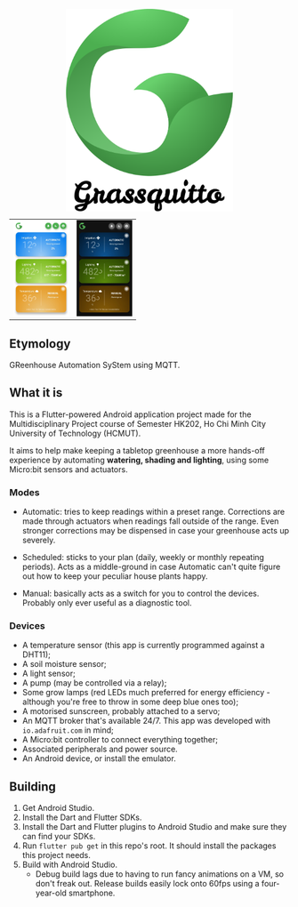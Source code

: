 <p align="center">	
	<img align="center" width="300" src="images/grassquitto_title.png">
</p>

<table><tr>
<td> <img src="images/grassquitto-light.jpg" alt="Light mode" style="width: 100px;"/> </td>
<td> <img src="images/grassquitto-dark.jpg" alt="Dark mode" style="width: 100px;"/> </td>
</tr></table>

## Etymology
GReenhouse Automation SyStem using MQTT.

## What it is
This is a Flutter-powered Android application project made for the Multidisciplinary Project course of Semester HK202, Ho Chi Minh City University of Technology (HCMUT).

It aims to help make keeping a tabletop greenhouse a more hands-off experience by automating **watering, shading and lighting**, using some Micro:bit sensors and actuators.

### Modes
- Automatic: tries to keep readings within a preset range. Corrections are made through actuators when readings fall outside of the range. Even stronger corrections may be dispensed in case your greenhouse acts up severely.

- Scheduled: sticks to your plan (daily, weekly or monthly repeating periods). Acts as a middle-ground in case Automatic can't quite figure out how to keep your peculiar house plants happy.

- Manual: basically acts as a switch for you to control the devices. Probably only ever useful as a diagnostic tool.

### Devices
- A temperature sensor (this app is currently programmed against a DHT11);
- A soil moisture sensor;
- A light sensor;
- A pump (may be controlled via a relay);
- Some grow lamps (red LEDs much preferred for energy efficiency - although you're free to throw in some deep blue ones too);
- A motorised sunscreen, probably attached to a servo;
- An MQTT broker that's available 24/7. This app was developed with `io.adafruit.com` in mind;
- A Micro:bit controller to connect everything together;
- Associated peripherals and power source.
- An Android device, or install the emulator.

## Building
1. Get Android Studio.
2. Install the Dart and Flutter SDKs.
3. Install the Dart and Flutter plugins to Android Studio and make sure they can find your SDKs.
4. Run `flutter pub get` in this repo's root. It should install the packages this project needs.
5. Build with Android Studio.
	- Debug build lags due to having to run fancy animations on a VM, so don't freak out. Release builds easily lock onto 60fps using a four-year-old smartphone.
